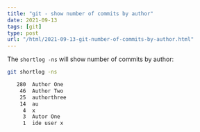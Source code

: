 ```yaml
---
title: "git - show number of commits by author"
date: 2021-09-13
tags: [git]
type: post
url: "/html/2021-09-13-git-number-of-commits-by-author.html"
---
```


The `shortlog -ns` will show number of commits by author:

```bash
git shortlog -ns

   280  Author One
    46  Author Two
    25  authorthree
    14  au
     4  x
     3  Autor One
     1  ide user x
```
